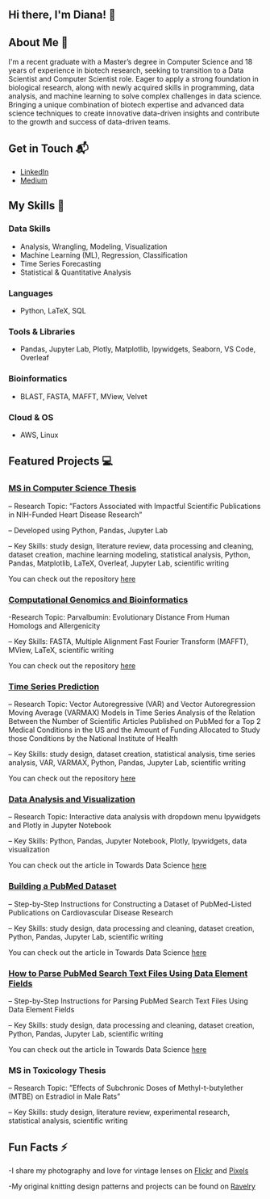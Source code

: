 ## Hi there, I'm Diana! 👋


## About Me 🚀

I'm a recent graduate with a Master’s degree in Computer Science and 18 years of experience in biotech research,
seeking to transition to a Data Scientist and Computer Scientist role. Eager to apply a strong foundation in biological research,
along with newly acquired skills in programming, data analysis, and machine learning to solve complex challenges in data
science. Bringing a unique combination of biotech expertise and advanced data science techniques to create innovative
data-driven insights and contribute to the growth and success of data-driven teams.

## Get in Touch 📬

- [LinkedIn](https://linkedin.com/in/diana-rozenshteyn-012297b/)
- [Medium](https://medium.com/@dianarozenshteyn)


## My Skills 🧠

### Data Skills
- Analysis, Wrangling, Modeling, Visualization  
- Machine Learning (ML), Regression, Classification  
- Time Series Forecasting  
- Statistical & Quantitative Analysis

### Languages
- Python, LaTeX, SQL

### Tools & Libraries
- Pandas, Jupyter Lab, Plotly, Matplotlib, Ipywidgets, Seaborn, VS Code, Overleaf

### Bioinformatics
- BLAST, FASTA, MAFFT, MView, Velvet

### Cloud & OS
- AWS, Linux


## Featured Projects 💻

### [MS in Computer Science Thesis](https://github.com/drozenshteyn/Master-s-Thesis)

– Research Topic: ”Factors Associated with Impactful Scientific Publications in NIH-Funded Heart Disease Research”

– Developed using Python, Pandas, Jupyter Lab

– Key Skills: study design, literature review, data processing and cleaning, dataset creation, machine learning modeling,
statistical analysis, Python, Pandas, Matplotlib, LaTeX, Overleaf, Jupyter Lab, scientific writing 

You can check out the repository [here](https://github.com/drozenshteyn/Master-s-Thesis)

### [Computational Genomics and Bioinformatics ](https://github.com/drozenshteyn/Parvalbumin-Evolutionary-Distance-From-Human-Homologs-and-Allergenicity./tree/main)

-Research Topic: Parvalbumin: Evolutionary Distance From Human Homologs and Allergenicity

– Key Skills: FASTA, Multiple Alignment Fast Fourier Transform (MAFFT), MView, LaTeX, scientific writing

You can check out the repository [here](https://github.com/drozenshteyn/Parvalbumin-Evolutionary-Distance-From-Human-Homologs-and-Allergenicity./tree/main)

### [Time Series Prediction](https://github.com/drozenshteyn/Time-Series-Analysis)

– Research Topic: Vector Autoregressive (VAR) and Vector Autoregression Moving Average (VARMAX) Models in Time
Series Analysis of the Relation Between the Number of Scientific Articles Published on PubMed for a Top 2 Medical
Conditions in the US and the Amount of Funding Allocated to Study those Conditions by the National Institute of Health

– Key Skills: study design, dataset creation, statistical analysis, time series analysis, VAR, VARMAX, Python, Pandas,
Jupyter Lab, scientific writing

You can check out the repository [here](https://github.com/drozenshteyn/Time-Series-Analysis/tree/main)

### [Data Analysis and Visualization](https://medium.com/towards-data-science/interactive-data-analysis-with-dropdown-menu-ipywidgets-and-plotly-in-jupyter-notebook-591a84a81b22)

– Research Topic: Interactive data analysis with dropdown menu Ipywidgets and Plotly in Jupyter Notebook

– Key Skills: Python, Pandas, Jupyter Notebook, Plotly, Ipywidgets, data visualization

You can check out the article in Towards Data Science [here](https://medium.com/towards-data-science/interactive-data-analysis-with-dropdown-menu-ipywidgets-and-plotly-in-jupyter-notebook-591a84a81b22)

### [Building a PubMed Dataset](https://medium.com/towards-data-science/building-a-pubmed-dataset-b1267408417c)

– Step-by-Step Instructions for Constructing a Dataset of PubMed-Listed Publications on Cardiovascular Disease Research

– Key Skills: study design, data processing and cleaning, dataset creation, Python, Pandas, Jupyter Lab, scientific writing 

You can check out the article in Towards Data Science [here](https://medium.com/towards-data-science/building-a-pubmed-dataset-b1267408417c)

### [How to Parse PubMed Search Text Files Using Data Element Fields](https://medium.com/@dianarozenshteyn/how-to-parse-pubmed-search-text-files-using-data-element-fields-1bb9d416b4cd)

– Step-by-Step Instructions for Parsing PubMed Search Text Files Using Data Element Fields

– Key Skills: study design, data processing and cleaning, dataset creation, Python, Pandas, Jupyter Lab, scientific writing 

You can check out the article in Towards Data Science [here](https://medium.com/towards-data-science/building-a-pubmed-dataset-b1267408417c)


### MS in Toxicology Thesis 

– Research Topic: ”Effects of Subchronic Doses of Methyl-t-butylether (MTBE) on Estradiol in Male Rats”

– Key Skills: study design, literature review, experimental research, statistical analysis, scientific writing


## Fun Facts ⚡
-I share my photography and love for vintage lenses on [Flickr](https://www.flickr.com/photos/38997291@N08/) and [Pixels](diana-rozenshteyn.pixels.com/)

-My original knitting design patterns and projects can be found on [Ravelry](www.ravelry.com/designers/diana-rozenshteyn)
